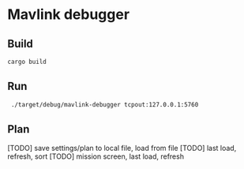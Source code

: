 # Mavlink debugger

## Build
```sh
cargo build 
```

## Run
```sh
 ./target/debug/mavlink-debugger tcpout:127.0.0.1:5760
```

## Plan
[TODO] save settings/plan to local file, load from file 
[TODO] last load, refresh, sort
[TODO] mission screen, last load, refresh

